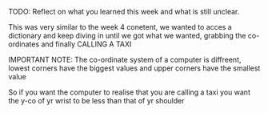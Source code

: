 TODO: Reflect on what you learned this week and what is still unclear.

This was very similar to the week 4 conetent, we wanted to acces a dictionary and keep diving in until we got what we wanted, grabbing the co-ordinates and finally CALLING A TAXI

IMPORTANT NOTE: The co-ordinate system of a computer is diffreent, lowest corners have the biggest values and upper corners have the smallest value 

So if you want the computer to realise that you are calling a taxi you want the y-co of yr wrist to be less than that of yr shoulder 
